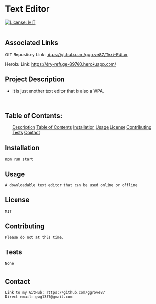 <h1>Text Editor</h1> 
    
[![License: MIT](https://img.shields.io/badge/License-MIT-yellow.svg)](https://opensource.org/licenses/MIT)  
  <br>
  
 ## <h2 id = "associated Links">  Associated Links</h2> 

GIT Repository Link: https://github.com/ggrove87/Text-Editor

Heroku Link: https://dry-refuge-89760.herokuapp.com/


  ## <h2 id = "projectDescription"> Project Description </h2>
  
  * It is just another text editor that is also a WPA.
  <br>
  
  ## <h2 id = "tableOfContents"> Table of Contents: </h2>
  <ol>
<a href="#projectDescription">Description</a>
<a href="#tableOfContents">Table of Contents</a>
<a href="#installation">Installation</a>
<a href="#usage">Usage</a>
<a href="#license">License</a>
<a href="#contributing">Contributing</a>
<a href="#tests">Tests</a>
<a href="#questions">Contact</a>
  </ol>
  
  ## <h2 id = "installation">Installation </h2>
    npm run start
  ## <h2 id = "usage"> Usage </h2>
    A downloadable text editor that can be used online or offline
  ## <h2 id ="license"> License </h2>
    MIT
  ## <h2 id="contributing"> Contributing </h2>
    Please do not at this time.
  ## <h2 id="tests"> Tests </h2>
    None
  # <h2 id="questions">Contact</h2>
    Link to my GitHub: https://github.com/ggrove87
    Direct email: gwg1387@gmail.com
  